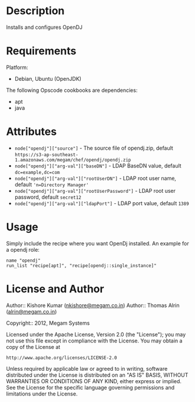 Description
===========

Installs and configures OpenDJ

Requirements
============
	
Platform:

* Debian, Ubuntu (OpenJDK)

The following Opscode cookbooks are dependencies:

* apt
* java

Attributes
==========
* `node["opendj"]["source"]` - The source file of opendj.zip, default `https://s3-ap-southeast-1.amazonaws.com/megam/chef/opendj/opendj.zip`
* `node["opendj"]["arg-val"]["baseDN"]` - LDAP BaseDN value, default `dc=example,dc=com`
* `node["opendj"]["arg-val"]["rootUserDN"]` - LDAP root user name, default `'n=Directory Manager'`
* `node["opendj"]["arg-val"]["rootUserPassword"]` - LDAP root user password, default `secret12`
* `node["opendj"]["arg-val"]["ldapPort"]` - LDAP port value, default `1389`

Usage
=====

Simply include the recipe where you want OpenDj installed.
An example for a opendj role:

    name "opendj"
    run_list "recipe[apt]", "recipe[opendj::single_instance]"

License and Author
==================

Author:: Kishore Kumar (<nkishore@megam.co.in>)
Author:: Thomas Alrin (<alrin@megam.co.in>)

Copyright:: 2012, Megam Systems

Licensed under the Apache License, Version 2.0 (the "License");
you may not use this file except in compliance with the License.
You may obtain a copy of the License at

    http://www.apache.org/licenses/LICENSE-2.0

Unless required by applicable law or agreed to in writing, software
distributed under the License is distributed on an "AS IS" BASIS,
WITHOUT WARRANTIES OR CONDITIONS OF ANY KIND, either express or implied.
See the License for the specific language governing permissions and
limitations under the License.
